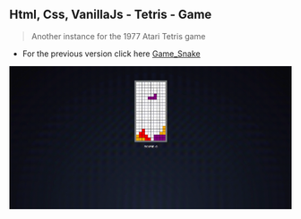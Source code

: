 Html, Css, VanillaJs - Tetris - Game
---

>Another instance for the 1977 Atari Tetris game
- For the previous version click here [Game_Snake](https://github.com/r4nd3l/Game_Snake)

![Game_Tetris](https://github.com/r4nd3l/Game_Tetris/blob/master/img/sample.gif)
